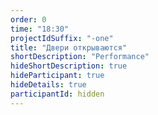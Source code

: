 ```yaml
---
order: 0
time: "18:30"
projectIdSuffix: "-one"
title: "Двери открываются"
shortDescription: "Performance"
hideShortDescription: true
hideParticipant: true
hideDetails: true
participantId: hidden
---
```

